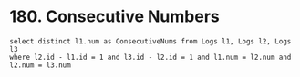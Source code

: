 # 180. Consecutive Numbers
####
```
select distinct l1.num as ConsecutiveNums from Logs l1, Logs l2, Logs l3 
where l2.id - l1.id = 1 and l3.id - l2.id = 1 and l1.num = l2.num and l2.num = l3.num
```
